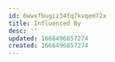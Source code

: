 ```yaml
---
id: 6wwxfbugiz34fq7kvqem72x
title: Influenced By
desc: ''
updated: 1666496857274
created: 1666496857274
---
```

